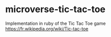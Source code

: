 # microverse-tic-tac-toe
Implementation in ruby of the Tic Tac Toe game https://fr.wikipedia.org/wiki/Tic-tac-toe

